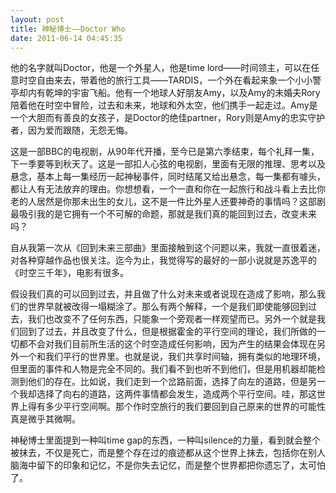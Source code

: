```yaml
---
layout: post
title: 神秘博士——Doctor Who
date: 2011-06-14 04:45:35
---
```




他的名字就叫Doctor，他是一个外星人，他是time
lord——时间领主，可以在任意时空自由来去，带着他的旅行工具——TARDIS，一个外在看起来象一个小小警亭却内有乾坤的宇宙飞船。他有一个地球人好朋友Amy，以及Amy的未婚夫Rory陪着他在时空中冒险，过去和未来，地球和外太空，他们携手一起走过。Amy是一个大胆而有善良的女孩子，是Doctor的绝佳partner，Rory则是Amy的忠实守护者，因为爱而跟随，无怨无悔。


这是一部BBC的电视剧，从90年代开播，至今已是第六季结束，每个礼拜一集，下一季要等到秋天了。这是一部扣人心弦的电视剧，里面有无限的推理、思考以及悬念，基本上每一集经历一起神秘事件，同时结尾又给出悬念，每一集都有噱头，都让人有无法放弃的理由。你想想看，一个一直和你在一起旅行和战斗看上去比你老的人居然是你那未出生的女儿，这不是一件比外星人还要神奇的事情吗？这部剧最吸引我的是它拥有一个不可解的命题，那就是我们真的能回到过去，改变未来吗？


自从我第一次从《回到未来三部曲》里面接触到这个问题以来，我就一直很着迷，对各种穿越作品也很关注。迄今为止，我觉得写的最好的一部小说就是苏逸平的《时空三千年》，电影有很多。


假设我们真的可以回到过去，并且做了什么对未来或者说现在造成了影响，那么我们的世界早就被改得一塌糊涂了。那么有两个解释，一个是我们即使能够回到过去，我们也改变不了任何东西，只能象一个旁观者一样观望而已。另外一个就是我们回到了过去，并且改变了什么，但是根据霍金的平行空间的理论，我们所做的一切都不会对我们目前所生活的这个时空造成任何影响，因为产生的结果会体现在另外一个和我们平行的世界里。也就是说，我们共享时间轴，拥有类似的地理环境，但里面的事件和人物是完全不同的。我们看不到也听不到他们，但是用机器却能检测到他们的存在。比如说，我们走到一个岔路前面，选择了向左的道路，但是另一个我却选择了向右的道路，这两件事情都会发生，造成两个平行空间。哇，那这世界上得有多少平行空间啊。那个作时空旅行的我们要回到自己原来的世界的可能性真是微乎其微啊。


神秘博士里面提到一种叫time
gap的东西，一种叫silence的力量，看到就会整个被抹去，不仅是死亡，而是整个存在过的痕迹都从这个世界上抹去，包括你在别人脑海中留下的印象和记忆，不是你失去记忆，而是整个世界都把你遗忘了，太可怕了。


